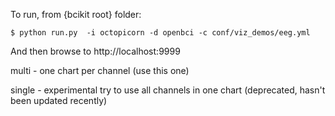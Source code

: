 To run, from {bcikit root} folder:
```
$ python run.py  -i octopicorn -d openbci -c conf/viz_demos/eeg.yml
```
And then browse to http://localhost:9999

multi - one chart per channel (use this one)

single - experimental try to use all channels in one chart (deprecated, hasn't been updated recently)
